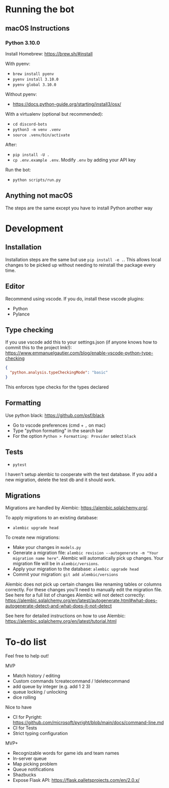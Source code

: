 
# Running the bot

## macOS Instructions
### Python 3.10.0
Install Homebrew: https://brew.sh/#install

With pyenv:
- `brew install pyenv`
- `pyenv install 3.10.0`
- `pyenv global 3.10.0`

Without pyenv:
- https://docs.python-guide.org/starting/install3/osx/

With a virtualenv (optional but recommended):
- `cd discord-bots`
- `python3 -m venv .venv`
- `source .venv/bin/activate`

After:
- `pip install -U .`
- `cp .env.example .env`. Modify `.env` by adding your API key

Run the bot:
- `python scripts/run.py`

## Anything not macOS

The steps are the same except you have to install Python another way
# Development

## Installation
Installation steps are the same but use `pip install -e .`.  This allows local changes to be picked up without needing to reinstall the package every time.
## Editor
Recommend using vscode. If you do, install these vscode plugins:
- Python
- Pylance

## Type checking
If you use vscode add this to your settings.json (if anyone knows how to commit
this to the project lmk!):
https://www.emmanuelgautier.com/blog/enable-vscode-python-type-checking
```json
{
  "python.analysis.typeCheckingMode": "basic"
}
```

This enforces type checks for the types declared

## Formatting
Use python black: https://github.com/psf/black
- Go to vscode preferences (cmd + `,` on mac)
- Type "python formatting" in the search bar
- For the option `Python > Formatting: Provider` select `black`

## Tests
- `pytest`

I haven't setup alembic to cooperate with the test database. If you add a new
migration, delete the test db and it should work.

## Migrations
Migrations are handled by Alembic: https://alembic.sqlalchemy.org/.

To apply migrations to an existing database:
- `alembic upgrade head`

To create new migrations:
- Make your changes in `models.py`
- Generate a migration file: `alembic revision --autogenerate -m "Your migration name here"`. Alembic will automatically pick up changes. Your migration file will be in `alembic/versions`.
- Apply your migration to the database: `alembic upgrade head`
- Commit your migration: `git add alembic/versions`

Alembic does not pick up certain changes like renaming tables or columns correctly. For these changes you'll need to manually edit the migration file. See here for a full list of changes Alembic will not detect correctly: https://alembic.sqlalchemy.org/en/latest/autogenerate.html#what-does-autogenerate-detect-and-what-does-it-not-detect

See here for detailed instructions on how to use Alembic: https://alembic.sqlalchemy.org/en/latest/tutorial.html

# To-do list

Feel free to help out!

MVP
- Match history / editing
- Custom commands !createcommand / !deletecommand
- add queue by integer (e.g. add 1 2 3)
- queue locking / unlocking
- dice rolling

Nice to have
- CI for Pyright: https://github.com/microsoft/pyright/blob/main/docs/command-line.md
- CI for Tests
- Strict typing configuration

MVP+
- Recognizable words for game ids and team names
- In-server queue
- Map picking problem
- Queue notifications
- Shazbucks
- Expose Flask API: https://flask.palletsprojects.com/en/2.0.x/
